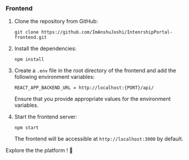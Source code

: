 ### Frontend

1. Clone the repository from GitHub:

   ```
   git clone https://github.com/ImAnshuJoshi/IntenrshipPortal-frontend.git
   ```

2. Install the dependencies:

   ```
   npm install
   ```

4. Create a `.env` file in the root directory of the frontend and add the following environment variables:

   ```
   REACT_APP_BACKEND_URL = http://localhost:{PORT}/api/
   ```

   Ensure that you provide appropriate values for the environment variables.

5. Start the frontend server:

   ```
   npm start
   ```

   The frontend will be accessible at `http://localhost:3000` by default.

Explore the the platform ! 🚀
